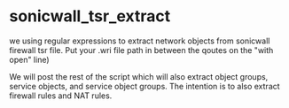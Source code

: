 # sonicwall_tsr_extract
we using regular expressions to extract network objects from sonicwall firewall tsr file. Put your .wri file path in between the qoutes on the "with open" line)

We will post the rest of the script which will also extract object groups, service objects, and service object groups. The intention is to also extract firewall rules and NAT rules. 

